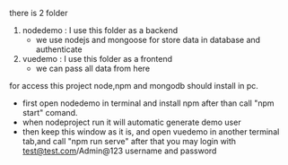 there is 2 folder
1) nodedemo : I use this folder as a backend 
	- we use nodejs and mongoose for store data in database and authenticate
2) vuedemo : I use this folder as a frontend
	- we can pass all data from here
	
for access this project node,npm and mongodb should install in pc.
 - first open nodedemo in terminal and install npm after than call "npm start" comand.
 - when nodeproject run it will automatic generate demo user
 - then keep this window as it is, and open vuedemo in another terminal tab,and call "npm run serve" after that you may login with test@test.com/Admin@123 username and password
